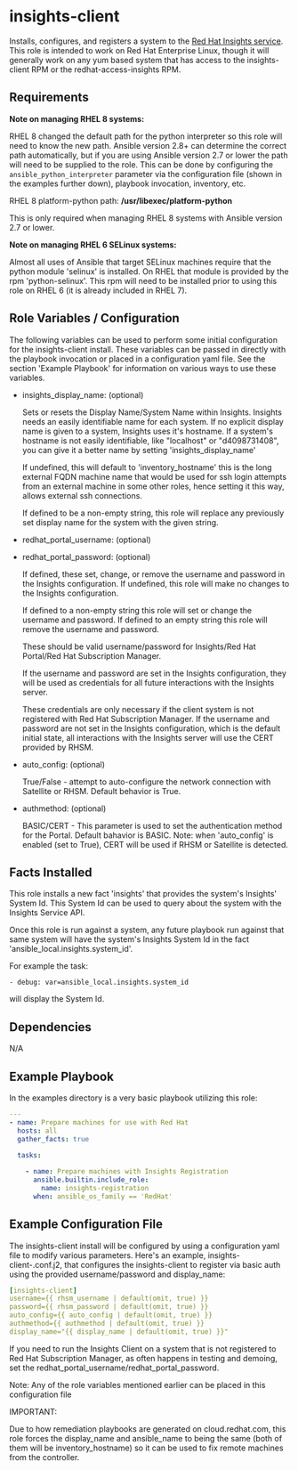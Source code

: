 insights-client
========

Installs, configures, and registers a system to the [Red Hat Insights service](http://access.redhat.com/insights).  This role is intended to work on Red Hat Enterprise Linux, though it will generally work on any yum based system that has access to the insights-client RPM or the redhat-access-insights RPM.

Requirements
------------

**Note on managing RHEL 8 systems:**

RHEL 8 changed the default path for the python interpreter so this role will need to know the new path. 
Ansible version 2.8+ can determine the correct path automatically, but if you are using Ansible version 2.7 
or lower the path will need to be supplied to the role. This can be done by configuring the `ansible_python_interpreter` 
parameter via the configuration file (shown in the examples further down), playbook invocation, inventory, etc.

RHEL 8 platform-python path: **/usr/libexec/platform-python**

This is only required when managing RHEL 8 systems with Ansible version 2.7 or lower. 

**Note on managing RHEL 6 SELinux systems:**

Almost all uses of Ansible that target SELinux machines require that the python module 'selinux' is installed. On RHEL that module is provided by the rpm 'python-selinux'. This rpm will need to be installed prior to using this role on RHEL 6 (it is already included in RHEL 7). 

Role Variables / Configuration
--------------

The following variables can be used to perform some initial configuration for the insights-client install. 
These variables can be passed in directly with the playbook invocation or placed in a configuration yaml file.
See the section 'Example Playbook' for information on various ways to use these variables. 

* insights_display_name: (optional)

    Sets or resets the Display Name/System Name within Insights.  Insights needs an easily identifiable
    name for each system.  If no explicit display name is given to a system, Insights uses it's hostname.
    If a system's hostname is not easily identifiable, like "localhost" or "d4098731408", you can give
    it a better name by setting 'insights_display_name'

    If undefined, this will default to 'inventory_hostname' this is the long external FQDN machine name that would be used for ssh login attempts from an external machine in some other roles, hence setting it this way, allows external ssh connections.

    If defined to be a non-empty string, this role will replace any previously set display name
    for the system with the given string.

* redhat_portal_username: (optional)
* redhat_portal_password: (optional)
    
    If defined, these set, change, or remove the username and password in the Insights configuration.
    If undefined, this role will make no changes to the Insights configuration.

    If defined to a non-empty string this role will set or change the username and password.
    If defined to an empty string this role will remove the username and password.

    These should be valid username/password for Insights/Red Hat Portal/Red Hat Subscription Manager.

    If the username and password are set in the Insights configuration, they will be used as
    credentials for all future interactions with the Insights server.

    These credentials are only necessary if the client system is not registered with Red Hat
    Subscription Manager.  If the username and password are not set in the Insights configuration,
    which is the default initial state, all interactions with the Insights server will use the
    CERT provided by RHSM.

* auto_config: (optional)
    
    True/False - attempt to auto-configure the network connection with Satellite or RHSM. Default behavior is True.

* authmethod: (optional)
    
    BASIC/CERT - This parameter is used to set the authentication method for the Portal. Default bahavior is BASIC.
    Note: when 'auto_config' is enabled (set to True), CERT will be used if RHSM or Satellite is detected.

Facts Installed
---------------

This role installs a new fact 'insights' that provides the system's Insights' System Id.  This System
Id can be used to query about the system with the Insights Service API.

Once this role is run against a system, any future playbook run against that same system will have
the system's Insights System Id in the fact 'ansible_local.insights.system_id'.

For example the task:

    - debug: var=ansible_local.insights.system_id

will display the System Id.

Dependencies
------------

N/A

Example Playbook
----------------

In the examples directory is a very basic playbook utilizing this role:

```yaml
---
- name: Prepare machines for use with Red Hat
  hosts: all
  gather_facts: true

  tasks:
      
    - name: Prepare machines with Insights Registration
      ansible.builtin.include_role:
        name: insights-registration
      when: ansible_os_family == 'RedHat'
```

Example Configuration File
----------------

The insights-client install will be configured by using a configuration yaml file to modify various parameters. 
Here's an example, insights-client-.conf.j2, that configures the insights-client to register via basic auth 
using the provided username/password and display_name:

```yaml
[insights-client]
username={{ rhsm_username | default(omit, true) }}
password={{ rhsm_password | default(omit, true) }}
auto_config={{ auto_config | default(omit, true) }}
authmethod={{ authmethod | default(omit, true) }}
display_name="{{ display_name | default(omit, true) }}"
```

If you need to run the Insights Client on a system that is not registered to Red Hat Subscription
Manager, as often happens in testing and demoing, set the redhat_portal_username/redhat_portal_password.

Note: Any of the role variables mentioned earlier can be placed in this configuration file

IMPORTANT:

Due to how remediation playbooks are generated on cloud.redhat.com, this role forces the display_name and ansible_name to being the same (both of them will be inventory_hostname) so it can be used to fix remote machines from the controller.